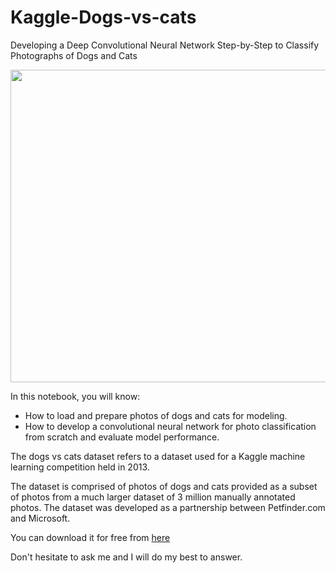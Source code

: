 # Kaggle-Dogs-vs-cats
Developing a Deep Convolutional Neural Network Step-by-Step to Classify Photographs of Dogs and Cats

<p align="center"><img src="https://3qeqpr26caki16dnhd19sv6by6v-wpengine.netdna-ssl.com/wp-content/uploads/2019/03/Plot-of-the-First-Nine-Photos-of-Dogs-in-the-Dogs-vs-Cats-Dataset.png" width="700" height="500"></p>

In this notebook, you will know:

- How to load and prepare photos of dogs and cats for modeling.
- How to develop a convolutional neural network for photo classification from scratch and evaluate model performance.

The dogs vs cats dataset refers to a dataset used for a Kaggle machine learning competition held in 2013.

The dataset is comprised of photos of dogs and cats provided as a subset of photos from a much larger dataset of 3 million manually annotated photos. The dataset was developed as a partnership between Petfinder.com and Microsoft.

You can download it for free from <a href="https://www.kaggle.com/c/dogs-vs-cats/data"> here</a>

Don't hesitate to ask me and I will do my best to answer.

